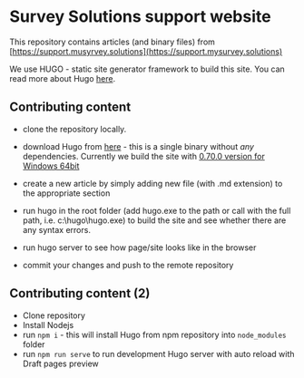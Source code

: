 # Survey Solutions support website

This repository contains articles (and binary files) from [https://support.musyrvey.solutions](https://support.mysurvey.solutions)

We use HUGO - static site generator framework to build this site. You can read more about Hugo
[here](https://gohugo.io/getting-started/).

## Contributing content

- clone the repository locally.

- download Hugo from [here](https://github.com/gohugoio/hugo/releases) - this is a single binary without *any* dependencies. Currently we build the site with [0.70.0 version for Windows 64bit](https://github.com/gohugoio/hugo/releases/download/v0.70.0/hugo_0.70.0_Windows-64bit.zip)

- create a new article by simply adding new file (with .md extension) to the appropriate section

- run hugo in the root folder (add hugo.exe to the path or call with the full path, i.e. c:\hugo\hugo.exe) to build the site and see whether there are any syntax errors.

- run hugo server to see how page/site looks like in the browser

- commit your changes and push to the remote repository

## Contributing content (2)

- Clone repository
- Install Nodejs
- run `npm i` - this will install Hugo from npm repository into `node_modules` folder
- run `npm run serve` to run development Hugo server with auto reload with Draft pages preview
